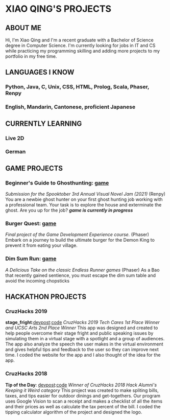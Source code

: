# XIAO QING'S PROJECTS

## ABOUT ME
Hi, I'm Xiao Qing and I'm a recent graduate with a Bachelor of Science degree in Computer Science. I'm currently looking for jobs in IT and CS while practicing my programming skilling and adding more projects to my portfolio in my free time. 

## LANGUAGES I KNOW
### Python, Java, C, Unix, CSS, HTML, Prolog, Scala, Phaser, Renpy
### English, Mandarin, Cantonese, proficient Japanese
## CURRENTLY LEARNING
### Live 2D
### German
## GAME PROJECTS
### **Beginner's Guide to Ghosthunting**: [game](https://chronoblossom.itch.io/beginners-guide-to-good-ghost-hunting)
_Submission for the Spooktober 3rd Annual Visual Novel Jam (2021)_ (Renpy)
You are a newbie ghost hunter on your first ghost hunting job working with a professional team. Your task is to explore the house and exterminate the ghost. Are you up for the job?
***game is currently in progress***
### **Burger Quest**: [game](https://yuuxiaoqing.github.io/120FinalProject/) 
_Final project of the Game Development Experience course._ (Phaser)
Embark on a journey to build the ultimate burger for the Demon King to prevent it from eating your village.
### **Dim Sum Run**: [game](https://nikotheneko.itch.io/dim-sum-run)
_A Delicious Take on the classic Endless Runner games_ (Phaser)
As a Bao that recently gained sentience, you must escape the dim sum table and avoid the incoming chopsticks
## HACKATHON PROJECTS
### CruzHacks 2019
**stage_fright**:[devpost](https://devpost.com/software/stage_fright):[code](https://github.com/jnkrupp/stage-fright)
_CruzHacks 2019 Tech Cares 1st Place Winner and UCSC Arts 2nd Place Winner_
This app was designed and created to help people overcome their stage fright and public speaking issues by simulating them in a virtual stage with a spotlight and a group of audiences. The app also analyze the speech the user makes in the virtual environment and gives helpful tips and feedback to the user so they can improve next time. I coded the website for the app and I also thought of the idea for the app.

### CruzHacks 2018
**Tip of the Day**: [devpost](https://devpost.com/software/tip-of-the-day):[code](https://github.com/Xyuubao/Tip-Of-the-Day)
_Winner of CruzHacks 2018 Hack Alumni's Keeping it Weird category_
This project was created to make spliting bills, taxes, and tips easier for outdoor dinings and get-togethers. Our program uses Google Vision to scan a receipt and makes a checklist of all the items and their prices as well as calculate the tax percent of the bill. I coded the tipping calculator algorithm of the project and designed the logo.

















